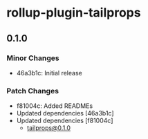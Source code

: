 # rollup-plugin-tailprops

## 0.1.0

### Minor Changes

- 46a3b1c: Initial release

### Patch Changes

- f81004c: Added READMEs
- Updated dependencies [46a3b1c]
- Updated dependencies [f81004c]
  - tailprops@0.1.0
